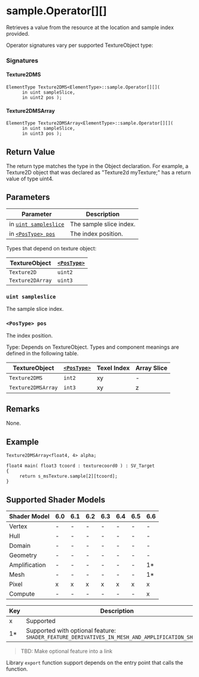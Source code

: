 # sample.Operator[][]

Retrieves a value from the resource at the location and sample index provided.

Operator signatures vary per supported TextureObject type:

### Signatures

#### Texture2DMS
```syntax
ElementType Texture2DMS<ElementType>::sample.Operator[][](
      in uint sampleSlice,
      in uint2 pos );
```

#### Texture2DMSArray
```syntax
ElementType Texture2DMSArray<ElementType>::sample.Operator[][](
      in uint sampleSlice,
      in uint3 pos );
```

## Return Value

The return type matches the type in the Object declaration. For example, a Texture2D object that was declared as "Texture2d<uint4> myTexture;" has a return value of type uint4.

## Parameters

| Parameter | Description |
| - | - |
| in [`uint sampleslice`](#uint-sampleslice) | The sample slice index. |
| in [`<PosType> pos`](#postype-pos) | The index position. |

Types that depend on texture object:

| TextureObject | [`<PosType>`](#postype-pos) |
| --- | --- |
| `Texture2D` | `uint2` |
| `Texture2DArray` | `uint3` |

### `uint sampleslice`

The sample slice index.

### `<PosType> pos`

 The index position.

Type: Depends on TextureObject.  Types and component meanings are defined in the following table.

| TextureObject | [`<PosType>`](#postype-pos) | Texel Index | Array Slice |
| --- | --- | --- | --- |
| `Texture2DMS` | `int2` | xy | - |
| `Texture2DMSArray` | `int3` | xy | z |

## Remarks

None.

## Example

```HLSL
Texture2DMSArray<float4, 4> alpha;

float4 main( float3 tcoord : texturecoord0 ) : SV_Target
{
     return s_msTexture.sample[2][tcoord];
}
```

## Supported Shader Models

| Shader Model | 6.0 | 6.1 | 6.2 | 6.3 | 6.4 | 6.5 | 6.6 |
| --- | --- | --- | --- | --- | --- | --- | --- |
| Vertex | - | - | - | - | - | - | - |
| Hull | - | - | - | - | - | - | - |
| Domain | - | - | - | - | - | - | - |
| Geometry | - | - | - | - | - | - | - |
| Amplification | - | - | - | - | - | - | 1* |
| Mesh | - | - | - | - | - | - | 1* |
| Pixel | x | x | x | x | x | x | x |
| Compute | - | - | - | - | - | - | x |

| Key | Description |
| - | - |
| x | Supported |
| 1* | Supported with optional feature: `SHADER_FEATURE_DERIVATIVES_IN_MESH_AND_AMPLIFICATION_SHADERS` |

>TBD: Make optional feature into a link

Library `export` function support depends on the entry point that calls the function.